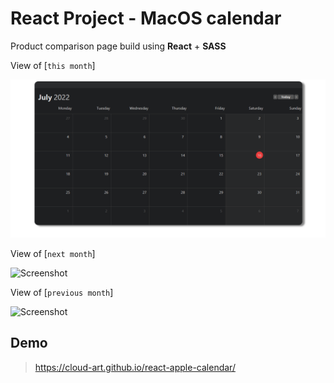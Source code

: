 # React Project - MacOS calendar

Product comparison page build using **React** + **SASS**

View of [`this month`]

![Screenshot](images/thisMonth.png)

View of [`next month`]

![Screenshot](images/nextMonth.png.png)

View of [`previous month`]

![Screenshot](images/previousMonth.png.png)

Demo
-
> https://cloud-art.github.io/react-apple-calendar/